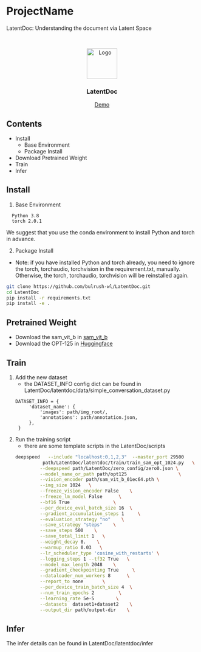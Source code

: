 

# ProjectName

LatentDoc: Understanding the document via Latent Space



<!-- PROJECT LOGO -->
<br />

<p align="center">
  <a href="https://github.com/bulrush-wl/LatentDoc">
    <img src="images/logo.png" alt="Logo" width="80" height="80">
  </a>

  <h3 align="center">LatentDoc</h3>
  <p align="center">
<!--     LatentDoc -->
<!--     <br /> -->
<!--     <a href="https://github.com/bulrush-wl/LatentDoc"><strong>探索本项目的文档 »</strong></a> -->
<!--     <br /> -->
<!--     <br /> -->
    <a href="https://github.com/bulrush-wl/LatentDoc">Demo</a>
<!--     · -->
<!--     <a href="https://github.com/bulrush-wl/LatentDoc/issues">报告Bug</a> -->
<!--     · -->
<!--     <a href="https://github.com/bulrush-wl/LatentDoc">提出新特性</a> -->
  </p>

</p>


 
## Contents

- Install
  - Base Environment
  - Package Install
- Download Pretrained Weight
- Train
- Infer



## Install
1. Base Environment
```
  Python 3.8
  torch 2.0.1
```
We suggest that you use the conda environment to install Python and torch in advance.

2. Package Install
- Note: if you have installed Python and torch already, you need to ignore the torch, torchaudio, torchvision in the requirement.txt, manually. Otherwise, the torch, torchaudio, torchvision will be reinstalled again.

```sh
git clone https://github.com/bulrush-wl/LatentDoc.git
cd LatentDoc
pip install -r requirements.txt
pip install -e .
```


## Pretrained Weight
- Download the sam_vit_b in [sam_vit_b](https://dl.fbaipublicfiles.com/segment_anything/sam_vit_b_01ec64.pth)
- Download the OPT-125 in [Huggingface](https://huggingface.co/facebook/opt-125m)

## Train
1. Add the new dataset
   - the DATASET_INFO config dict can be found in LatentDoc/latentdoc/data/simple_conversation_dataset.py
   ```
   DATASET_INFO = {
        'dataset_name': {
            'images': path/img_root/,
            'annotations': path/annotation.json,
        },
    }
   ```
2. Run the training script
   - there are some template scripts in the LatentDoc/scripts
   ```sh
   deepspeed   --include "localhost:0,1,2,3"  --master_port 29500       \
             path/LatentDoc/latentdoc/train/train_sam_opt_1024.py   \
            --deepspeed path/LatentDoc/zero_config/zero0.json \
            --model_name_or_path path/opt125                   \
            --vision_encoder path/sam_vit_b_01ec64.pth \
            --img_size 1024   \
            --freeze_vision_encoder False    \
            --freeze_lm_model False      \
            --bf16 True                \
            --per_device_eval_batch_size 16  \
            --gradient_accumulation_steps 1     \
            --evaluation_strategy "no"    \
            --save_strategy "steps"    \
            --save_steps 500    \
            --save_total_limit 1   \
            --weight_decay 0.    \
            --warmup_ratio 0.03   \
            --lr_scheduler_type 'cosine_with_restarts' \
            --logging_steps 1 --tf32 True   \
            --model_max_length 2048    \
            --gradient_checkpointing True     \
            --dataloader_num_workers 8      \
            --report_to none       \
            --per_device_train_batch_size 4  \
            --num_train_epochs 2         \
            --learning_rate 5e-5        \
            --datasets  dataset1+dataset2    \
            --output_dir path/output-dir    \
   ```

## Infer
  The infer details can be found in LatentDoc/latentdoc/infer

